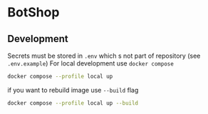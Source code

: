 # BotShop

## Development
Secrets must be stored in `.env`  which s  not part of repository (see `.env.example`)
For local development use `docker compose`
```bash
docker compose --profile local up
```

if you want to rebuild image use `--build` flag
```bash
docker compose --profile local up --build
```
